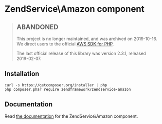 # ZendService\Amazon component

> ## ABANDONED
>
> This project is no longer maintained, and was archived on 2019-10-16. We
> direct users to the official [AWS SDK for PHP](https://aws.amazon.com/sdk-for-php/).
>
> The last official release of this library was version 2.3.1, released
> 2019-02-07.

## Installation

```
curl -s https://getcomposer.org/installer | php
php composer.phar require zendframework/zendservice-amazon
```

## Documentation

Read [the documentation](https://framework.zend.com/manual/2.4/en/modules/zendservice.amazon.html) for the ZendService\Amazon component.
